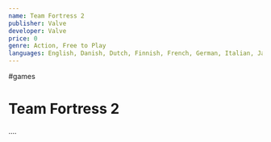 ```yaml
---
name: Team Fortress 2
publisher: Valve
developer: Valve
price: 0
genre: Action, Free to Play
languages: English, Danish, Dutch, Finnish, French, German, Italian, Japanese, Norwegian, Polish, Portuguese, Russian, Simplified Chinese, Spanish - Spain, Swedish, Traditional Chinese, Korean, Czech, Hungarian, Portuguese - Brazil, Turkish, Greek, Bulgarian, Romanian, Thai, Ukrainian
---
```

#games

# Team Fortress 2

....